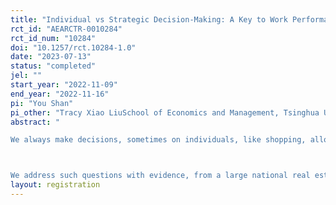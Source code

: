 ```yaml
---
title: "Individual vs Strategic Decision-Making: A Key to Work Performance"
rct_id: "AEARCTR-0010284"
rct_id_num: "10284"
doi: "10.1257/rct.10284-1.0"
date: "2023-07-13"
status: "completed"
jel: ""
start_year: "2022-11-09"
end_year: "2022-11-16"
pi: "You Shan"
pi_other: "Tracy Xiao LiuSchool of Economics and Management, Tsinghua University; Shu WangSchool of Economics and Management, Tsinghua University; Songfa ZhongDivision of Social Science, New York University Abu Dhabi"
abstract: "
We always make decisions, sometimes on individuals, like shopping, allocating time to different task, etc., and sometimes strategically, like promoting goods to customers, playing tennis, etc. Theoretically, we often assume that people do maximization in these decisions. These assumptions of rationalities are prominent in economics.  However, empirically, the quality of these decisions is mixed and depends on the ability whether people do their maximization. We believe that most people are not rational, do non-optimal behavior, i.e., not maximizing their utilities. However, little is known when we look at them in a general decision-making mechanism including these two kinds of irrationality. How common and how heterogeneous is it for people to exhibit multiple irrationality? How are rationalities correlated and interact within-people and how distinct are they? What do they imply or affect field behaviors in real lives?

We address such questions with evidence, from a large national real estate brokerage firm, on the brokers' experimental data from multiple task on rationality and their field behaviors of multiple real estate brokerage.  For each of 10000+ broker agents, we measure a set of decision makings quality. Specifically, we measure GARP consistency in standard convex budget sets of risk preference, violations of choices in an evaluating real estates task as proxy variables for individual decision-making rationality. We measure strategic decision-making rationality in 11-20 Game, as proxy variables for strategic decision makings skills. We also measure cognitive skills in Raven's IQ Test, theory of mind ability in Reading the Minds of Eyes, personality traits in Big Five and demographics. Then we try to link these experimental results to their field behaviors, like performance of real estate brokerage transactions."
layout: registration
---
```


